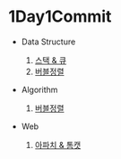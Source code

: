 # 1Day1Commit


- Data Structure
  1. [스택 & 큐](https://github.com/sinsincoccr/1Day1Commit/blob/main/Data%20Structure%20/%EC%8A%A4%ED%83%9D%20%26%20%ED%81%90.md)
  2. [버블정렬](https://github.com/sinsincoccr/1Day1Commit/blob/main/Data%20Structure%20/%EB%B2%84%EB%B8%94%EC%A0%95%EB%A0%AC.md)

- Algorithm
  1. [버블정렬](https://github.com/sinsincoccr/1Day1Commit/blob/main/Algorithm/%EB%B2%84%EB%B8%94%EC%A0%95%EB%A0%AC.md)
 
     
- Web
  1. [아파치 & 톰캣](https://github.com/sinsincoccr/1Day1Commit/blob/main/Web/Apache%20%26%20Tomcat.md)
